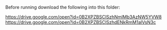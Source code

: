 Before running download the following into this folder:

https://drive.google.com/open?id=0B2XPZBSClSzhNmlMb3AzNW5YVW8
https://drive.google.com/open?id=0B2XPZBSClSzhdENkRmM1alVsN3c